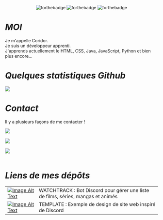 <div align="center">
    <img src="https://forthebadge.com/images/badges/made-with-markdown.svg" alt="forthebadge">
    <img src="https://forthebadge.com/images/badges/made-with-html.svg" alt="forthebadge">
    <img src="https://forthebadge.com/images/badges/made-with-css.svg" alt="forthebadge">
</div>

# *MOI*

Je m'appelle Coridor. <br>
Je suis un développeur apprenti. <br>
J'apprends actuellement le HTML, CSS, Java, JavaScript, Python et bien plus encore...

# *Quelques statistiques Github*
<p>
    <a href="#"><img src="https://github-readme-stats.vercel.app/api?username=Cori-bot&show_icons=true&title_color=999&text_color=9f9f9f&bg_color=00000000&hide_border=true"></a>
</p>

# *Contact*
Il y a plusieurs façons de me contacter !

<a href="" target="_blank"><img src="https://img.shields.io/static/v1?label=DISCORD&message=Coridor&color=7289da&style=for-the-badge"></a><br><br>
<a href="https://x.com/Coridor_" target="_blank"><img src="https://img.shields.io/static/v1?label=TWITTER&message=Coridor_&color=00acee&style=for-the-badge"></a><br><br>
<a href="mailto: coridor.mail@gmail.com" target="_blank"><img src="https://img.shields.io/static/v1?label=mail&message=coridor.mail@gmail.com&color=white&style=for-the-badge"></a><br><br>

# *Liens de mes dépôts*

<table align="center">
    <tr>
        <td><a href="https://github.com/Cori-bot/Watchtrack"><img src="https://github.com/user-attachments/assets/c9740617-00e8-401e-ba45-7d33d62214f3" alt="Image Alt Text"></a></td>
        <td>WATCHTRACK : Bot Discord pour gérer une liste de films, séries, mangas et animés</td>
    </tr>
    <tr>
        <td><a href="https://github.com/Cori-bot/site-discord-v1"><img src="https://github.com/user-attachments/assets/c9740617-00e8-401e-ba45-7d33d62214f3" alt="Image Alt Text"></a></td>
        <td>TEMPLATE : Exemple de design de site web inspiré de Discord</td>
    </tr>
</table>
